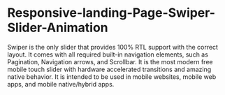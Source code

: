 # Responsive-landing-Page-Swiper-Slider-Animation

Swiper is the only slider that provides 100% RTL support with the correct layout. It comes with all required built-in navigation elements, such as Pagination, Navigation arrows, and Scrollbar. It is the most modern free mobile touch slider with hardware accelerated transitions and amazing native behavior. It is intended to be used in mobile websites, mobile web apps, and mobile native/hybrid apps.
